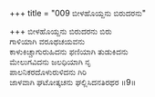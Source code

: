 +++
title = "009 ಬೀಳಹೊಯ್ದನು ಬಿರುದರನು"

+++
ಬೀಳಹೊಯ್ದನು ಬಿರುದರನು ಬಿರು  
ಗಾಳಿಯಾಗಿ ವರೂಥಚಯವನು  
ಕಾಳುಕಿಚ್ಚಾಗುರುಹಿದನು ಫಣಿಯಾಗಿ ತುಡುಕಿದನು  
ಮೇಲುಗವಿದನು ಜಲಧಿಯಾಗಿ ನೃ  
ಪಾಲನಿಕರದೊಳುರುಳಿದನು ಗಿರಿ  
ಜಾಳವಾಗಿ ಘಟೋತ್ಕಚನು ಘಲ್ಲಿಸಿದನತಿರಥರ     ॥9॥